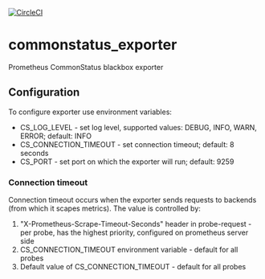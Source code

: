 [![CircleCI](https://circleci.com/gh/gips0n/commonstatus_exporter.svg?style=svg)](https://circleci.com/gh/gips0n/commonstatus_exporter)

# commonstatus_exporter
Prometheus CommonStatus blackbox exporter

## Configuration

To configure exporter use environment variables:
* CS_LOG_LEVEL - set log level, supported values: DEBUG, INFO, WARN, ERROR; default: INFO
* CS_CONNECTION_TIMEOUT - set connection timeout; default: 8 seconds
* CS_PORT - set port on which the exporter will run; default: 9259

### Connection timeout

Connection timeout occurs when the exporter sends requests to backends (from which it scapes metrics). The value is controlled by:

1. "X-Prometheus-Scrape-Timeout-Seconds" header in probe-request - per probe, has the highest priority, configured on prometheus server side
2. CS_CONNECTION_TIMEOUT environment variable - default for all probes
3. Default value of CS_CONNECTION_TIMEOUT - default for all probes
